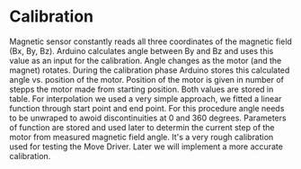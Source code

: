 # Calibration

Magnetic sensor constantly reads all three coordinates of the magnetic field (Bx, By, Bz). Arduino calculates angle between By and Bz and uses this value as an input for the calibration. Angle changes as the motor (and the magnet) rotates. During the calibration phase Arduino stores this calculated angle vs. position of the motor. Position of the motor is given in number of stepps the motor made from starting position. Both values are stored in table. For interpolation we used a very simple approach, we fitted a linear function through start point and end point. For this procedure angle needs to be unwraped to awoid discontinuities at 0 and 360 degrees. Parameters of function are stored and used later to determin the current step of the motor from measured magnetic field angle. It's a very rough calibration used for testing the Move Driver. Later we will implement a more accurate calibration.
